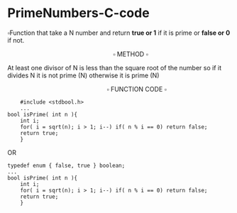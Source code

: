 # PrimeNumbers-C-code
▫️Function that take a N number and return __true or 1__ if it is prime or __false or 0__ if not.
<p>&emsp;&emsp;&emsp;&emsp;&emsp;&emsp;&emsp;&emsp;&emsp;&emsp;&emsp;&emsp;&emsp;&emsp;&emsp;&emsp;&emsp;▫️ METHOD ▫️</p>
<p>At least one divisor of N is less than the square root of the number 
so if it divides N it is not prime (N) otherwise it is prime (N)</P>
<p>&emsp;&emsp;&emsp;&emsp;&emsp;&emsp;&emsp;&emsp;&emsp;&emsp;&emsp;&emsp;&emsp;&emsp;&emsp;&emsp;▫️ FUNCTION CODE ▫️</p>

        #include <stdbool.h>  
        ...
	bool isPrime( int n ){
	    int i;
	    for( i = sqrt(n); i > 1; i--) if( n % i == 0) return false;
	    return true;
        }
OR
        
	typedef enum { false, true } boolean;
	...
	bool isPrime( int n ){
	    int i;
	    for( i = sqrt(n); i > 1; i--) if( n % i == 0) return false;
	    return true;
        }
	




                        
